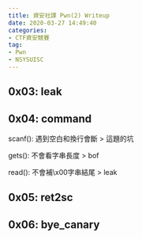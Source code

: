 ```yaml
---
title: 資安社課 Pwn(2) Writeup
date: 2020-03-27 14:49:40
categories: 
- CTF資安競賽
tag:
- Pwn
- NSYSUISC
---
```




<!--more-->

0x03: leak
---


0x04: command
---


scanf(): 遇到空白和換行會斷 > 這題的坑

gets(): 不會看字串長度 > bof

read(): 不會補\x00字串結尾 > leak 


0x05: ret2sc
---


0x06: bye_canary
---



